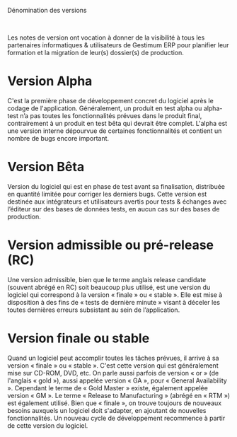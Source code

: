 




Dénomination des versions



 


Les notes de version ont vocation à donner 
 de la visibilité à tous les partenaires informatiques & utilisateurs 
 de Gestimum ERP pour planifier leur formation et la migration de leur(s) dossier(s) 
 de production.


# Version Alpha


C'est la première phase de développement 
 concret du logiciel après le codage de l'application. Généralement, un 
 produit en test alpha ou alpha-test n’a pas toutes les fonctionnalités 
 prévues dans le produit final, contrairement à un produit en test bêta 
 qui devrait être complet. L'alpha est une version interne dépourvue de 
 certaines fonctionnalités et contient un nombre de bugs encore important.


# Version Bêta


Version du logiciel qui est en phase de 
 test avant sa finalisation, distribuée en quantité limitée pour corriger 
 les derniers bugs. Cette version est destinée aux intégrateurs et utilisateurs 
 avertis pour tests & échanges avec l’éditeur sur des bases de données 
 tests, en aucun cas sur des bases de production.


# Version admissible ou pré-release (RC)


Une version admissible, bien que le terme 
 anglais release candidate (souvent abrégé 
 en RC) soit beaucoup plus utilisé, est une version du logiciel qui correspond 
 à la version « finale » ou « stable ». Elle est mise à disposition à des 
 fins de « tests de dernière minute » visant à déceler les toutes dernières 
 erreurs subsistant au sein de l’application.


# Version finale ou stable


Quand un logiciel peut accomplir toutes 
 les tâches prévues, il arrive à sa version « finale » ou « stable ». C'est 
 cette version qui est généralement mise sur CD-ROM, DVD, etc. On parle 
 aussi parfois de version « or » (de l'anglais « gold »), aussi appelée 
 version « GA », pour « General Availability ». Cependant le terme de « 
 Gold Master » existe, également appelée version « GM ». Le terme « Release 
 to Manufacturing » (abrégé en « RTM ») est également utilisé. Bien que 
 « finale », on trouve toujours de nouveaux besoins auxquels un logiciel 
 doit s'adapter, en ajoutant de nouvelles fonctionnalités. Un nouveau cycle 
 de développement recommence à partir de cette version du logiciel. 


